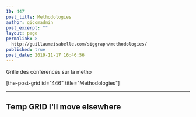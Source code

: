 ```yaml
---
ID: 447
post_title: Methodologies
author: gicomadmin
post_excerpt: ""
layout: page
permalink: >
  http://guillaumeisabelle.com/siggraph/methodologies/
published: true
post_date: 2019-11-17 16:46:56
---
```

<!-- wp:paragraph -->

Grille des conferences sur la metho

<!-- /wp:paragraph -->

<!-- wp:shortcode --> [the-post-grid id="446" title="Methodologies"] 

<!-- /wp:shortcode -->

<!-- wp:separator -->

<hr class="wp-block-separator" />

<!-- /wp:separator -->

<!-- wp:heading -->

## Temp GRID I'll move elsewhere

<!-- /wp:heading -->

<!-- wp:paragraph -->



<!-- /wp:paragraph -->